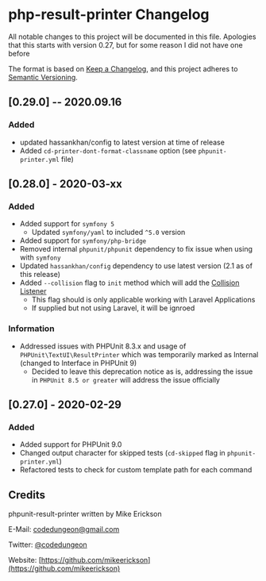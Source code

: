 # php-result-printer Changelog

All notable changes to this project will be documented in this file.
Apologies that this starts with version 0.27, but for some reason I did not have one before

The format is based on [Keep a Changelog](https://keepachangelog.com/en/1.0.0/),
and this project adheres to [Semantic Versioning](https://semver.org/spec/v2.0.0.html).

## [0.29.0] -- 2020.09.16

### Added

- updated hassankhan/config to latest version at time of release
- Added `cd-printer-dont-format-classname` option (see `phpunit-printer.yml` file)

## [0.28.0] - 2020-03-xx

### Added

- Added support for `symfony 5`
    * Updated `symfony/yaml` to included `^5.0` version
- Added support for `symfony/php-bridge`
- Removed internal `phpunit/phpunit` dependency to fix issue when using with `symfony`
- Updated `hassankhan/config` dependency to use latest version (2.1 as of this release)
- Added `--collision` flag to `init` method which will add the [Collision Listener](https://laravel-news.com/using-the-collision-phpunit-listener-with-laravel)
    * This flag should is only applicable working with Laravel Applications
    * If supplied but not using Laravel, it will be ignroed

### Information

- Addressed issues with PHPUnit 8.3.x and usage of `PHPUnit\TextUI\ResultPrinter` which was temporarily marked as Internal (changed to Interface in PHPUnit 9)
    * Decided to leave this deprecation notice as is, addressing the issue in `PHPUnit 8.5 or greater` will address the issue officially

## [0.27.0] - 2020-02-29

### Added

-   Added support for PHPUnit 9.0
-   Changed output character for skipped tests (`cd-skipped` flag in `phpunit-printer.yml`)
-   Refactored tests to check for custom template path for each command

## Credits

phpunit-result-printer written by Mike Erickson

E-Mail: [codedungeon@gmail.com](mailto:codedungeon@gmail.com)

Twitter: [@codedungeon](http://twitter.com/codedungeon)

Website: [https://github.com/mikeerickson](https://github.com/mikeerickson)

